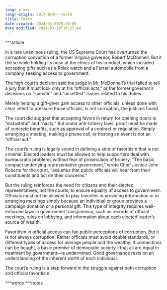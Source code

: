 ```yaml
---
langr : xxx
langr-origin: 2017-英语一-Text4
title: Text4
date created: 2024-03-09T9:29:09
date modified: 2024-03-18T10:27:44
---
```


^^^article

In a rare unanimous ruling, the US Supreme Court has overturned the corruption conviction of a former Virginia governor, Robert McDonnell. But it did so while holding its nose at the ethics of his conduct, which included accepting gifts such as a Rolex watch and a Ferrari automobile from a company seeking access to government.

The high court’s decision said the judge in Mr. McDonnell’s trial failed to tell a jury that it must look only at his “official acts,” or the former governor’s decisions on “specific” and “unsettled” issues related to his duties.

Merely helping a gift-giver gain access to other officials, unless done with clear intent to pressure those officials, is not corruption, the justices found.

The court did suggest that accepting favors in return for opening doors is “distasteful” and “nasty.” But under anti-bribery laws, proof must be made of concrete benefits, such as approval of a contract or regulation. Simply arranging a meeting, making a phone call, or hosting an event is not an “official act.”

The court’s ruling is legally sound in defining a kind of favoritism that is not criminal. Elected leaders must be allowed to help supporters deal with bureaucratic problems without fear of prosecution of bribery. “The basic compact underlying representative government,” wrote Chief Justice John Roberts for the court, “assumes that public officials will hear from their constituents and act on their concerns.”

But the ruling reinforces the need for citizens and their elected representatives, not the courts, to ensure equality of access to government. Officials must not be allowed to play favorites in providing information or in arranging meetings simply because an individual or group provides a campaign donation or a personal gift. This type of integrity requires well-enforced laws in government transparency, such as records of official meetings, rules on lobbying, and information about each elected leader’s source of wealth.

Favoritism in official access can fan public perceptions of corruption. But it is not always corruption. Rather officials must avoid double standards, or different types of access for average people and the wealthy. If connections can be bought, a basic premise of democratic society—that all are equal in treatment by government—is undermined. Good governance rests on an understanding of the inherent worth of each individual.

The court’s ruling is a step forward in the struggle against both corruption and official favoritism.




^^^words
^^^notes
